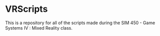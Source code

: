 # VRScripts
This is a repository for all of the scripts made during the SIM 450 - Game Systems IV : Mixed Reality class.

